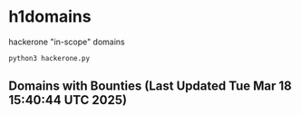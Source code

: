 # h1domains
hackerone "in-scope" domains

`python3 hackerone.py`
## Domains with Bounties (Last Updated Tue Mar 18 15:40:44 UTC 2025)
```

```
